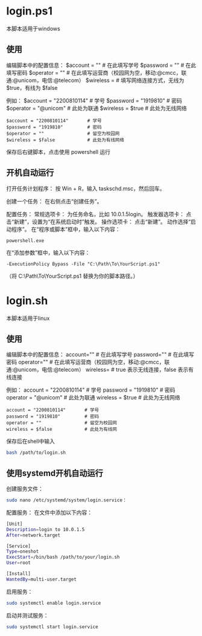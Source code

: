 # login.ps1
本脚本适用于windows
## 使用
编辑脚本中的配置信息：
    $account = ""          # 在此填写学号
    $password = ""         # 在此填写密码
    $operator = ""         # 在此填写运营商（校园网为空，移动:@cmcc，联通:@unicom，电信:@telecom）
    $wireless =            # 填写网络连接方式，无线为 $true，有线为 $false

例如：
    $account = "2200810114"       # 学号
    $password = "1919810"         # 密码
    $operator = "@unicom"         # 此处为联通
    $wireless = $true             # 此处为无线网络

    $account = "2200810114"       # 学号
    $password = "1919810"         # 密码
    $operator = ""                # 留空为校园网
    $wireless = $false            # 此处为有线网络

保存后右键脚本，点击使用 powershell 运行
## 开机自动运行
打开任务计划程序：
    按 Win + R，输入 taskschd.msc，然后回车。

创建一个任务：
    在右侧点击“创建任务”。

配置任务：
    常规选项卡：
        为任务命名，比如 10.0.1.5login。
    触发器选项卡：
        点击“新建”，设置为“在系统启动时”触发。
    操作选项卡：
        点击“新建”。
        动作选择“启动程序”。
        在“程序或脚本”框中，输入以下内容：
```pwsh
powershell.exe
```
在“添加参数”框中，输入以下内容：
```pwsh
-ExecutionPolicy Bypass -File "C:\Path\To\YourScript.ps1"
```
（将 C:\Path\To\YourScript.ps1 替换为你的脚本路径。）

# login.sh
本脚本适用于linux
## 使用
编辑脚本中的配置信息：
    account=""          # 在此填写学号
    password=""         # 在此填写密码
    operator=""         # 在此填写运营商（校园网为空，移动:@cmcc，联通:@unicom，电信:@telecom）
    wireless=           # true 表示无线连接，false 表示有线连接

例如：
    account = "2200810114"       # 学号
    password = "1919810"         # 密码
    operator = "@unicom"         # 此处为联通
    wireless = $true             # 此处为无线网络

    account = "2200810114"       # 学号
    password = "1919810"         # 密码
    operator = ""                # 留空为校园网
    wireless = $false            # 此处为有线网

保存后在shell中输入
```bash
bash /path/to/login.sh
```
## 使用systemd开机自动运行
创建服务文件：
```bash
sudo nano /etc/systemd/system/login.service：
```

配置服务：
    在文件中添加以下内容：
```bash
[Unit]
Description=login to 10.0.1.5
After=network.target

[Service]
Type=oneshot
ExecStart=/bin/bash /path/to/your/login.sh
User=root

[Install]
WantedBy=multi-user.target
```

启用服务：
```bash
sudo systemctl enable login.service
```

启动并测试服务：
```bash
sudo systemctl start login.service
```
